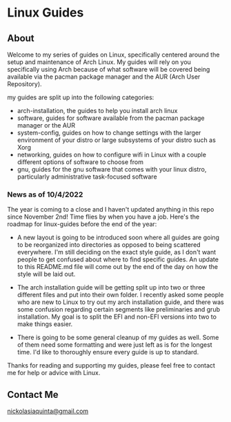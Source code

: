 # Linux Guides

## About
Welcome to my series of guides on Linux, specifically centered around the setup and maintenance of Arch Linux. My guides will rely on you specifically using Arch because of what software will be covered being available via the pacman package manager and the AUR (Arch User Repository).

my guides are split up into the following categories:

 - arch-installation, the guides to help you install arch linux
 - software, guides for software available from the pacman package manager or the AUR
 - system-config, guides on how to change settings with the larger environment of your distro or large subsystems of your distro such as Xorg
 - networking, guides on how to configure wifi in Linux with a couple different options of software to choose from
 - gnu, guides for the gnu software that comes with your linux distro, particularly administrative task-focused software


### News as of 10/4/2022
The year is coming to a close and I haven't updated anything in this repo since November 2nd! Time flies by when you have a job. Here's the roadmap for linux-guides before the end of the year:

 - A new layout is going to be introduced soon where all guides are going to be reorganized into directories as opposed to being scattered everywhere. I'm still deciding on the exact style guide, as I don't want people to get confused about where to find specific guides. An update to this README.md file will come out by the end of the day on how the style will be laid out.

 - The arch installation guide will be getting split up into two or three different files and put into their own folder. I recently asked some people who are new to Linux to try out my arch installation guide, and there was some confusion regarding certain segments like preliminaries and grub installation. My goal is to split the EFI and non-EFI versions into two to make things easier.

 - There is going to be some general cleanup of my guides as well. Some of them need some formatting and were just left as is for the longest time. I'd like to thoroughly ensure every guide is up to standard.

Thanks for reading and supporting my guides, please feel free to contact me for help or advice with Linux.

## Contact Me
nickolasiaquinta@gmail.com
